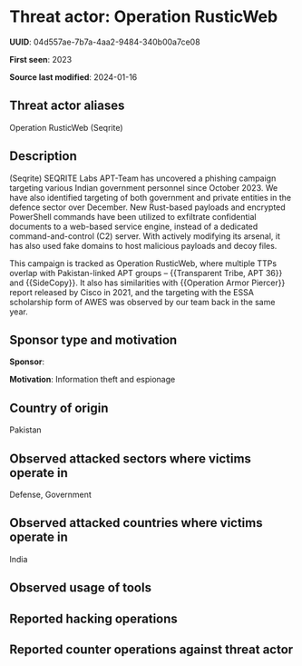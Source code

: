 # Threat actor: Operation RusticWeb

**UUID**: 04d557ae-7b7a-4aa2-9484-340b00a7ce08

**First seen**: 2023

**Source last modified**: 2024-01-16

## Threat actor aliases

Operation RusticWeb (Seqrite)

## Description

(Seqrite) SEQRITE Labs APT-Team has uncovered a phishing campaign targeting various Indian government personnel since October 2023. We have also identified targeting of both government and private entities in the defence sector over December. New Rust-based payloads and encrypted PowerShell commands have been utilized to exfiltrate confidential documents to a web-based service engine, instead of a dedicated command-and-control (C2) server. With actively modifying its arsenal, it has also used fake domains to host malicious payloads and decoy files.

This campaign is tracked as Operation RusticWeb, where multiple TTPs overlap with Pakistan-linked APT groups – {{Transparent Tribe, APT 36}} and {{SideCopy}}. It also has similarities with {{Operation Armor Piercer}} report released by Cisco in 2021, and the targeting with the ESSA scholarship form of AWES was observed by our team back in the same year.

## Sponsor type and motivation

**Sponsor**: 

**Motivation**: Information theft and espionage


## Country of origin

Pakistan

## Observed attacked sectors where victims operate in

Defense, Government

## Observed attacked countries where victims operate in

India

## Observed usage of tools



## Reported hacking operations



## Reported counter operations against threat actor





